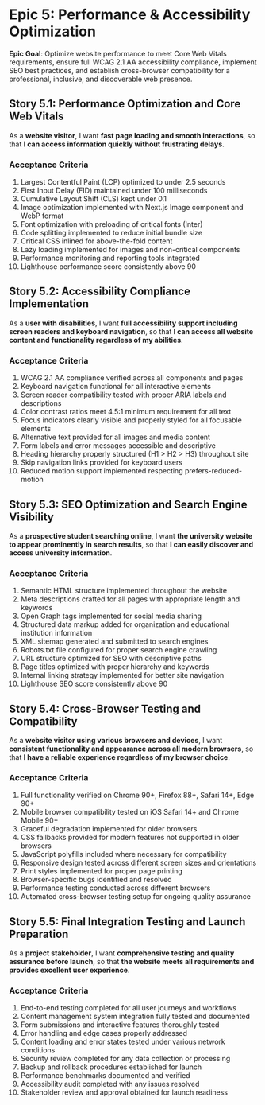 # Epic 5: Performance & Accessibility Optimization

**Epic Goal**: Optimize website performance to meet Core Web Vitals requirements, ensure full WCAG 2.1 AA accessibility compliance, implement SEO best practices, and establish cross-browser compatibility for a professional, inclusive, and discoverable web presence.

## Story 5.1: Performance Optimization and Core Web Vitals

As a **website visitor**,
I want **fast page loading and smooth interactions**,
so that **I can access information quickly without frustrating delays**.

### Acceptance Criteria
1. Largest Contentful Paint (LCP) optimized to under 2.5 seconds
2. First Input Delay (FID) maintained under 100 milliseconds
3. Cumulative Layout Shift (CLS) kept under 0.1
4. Image optimization implemented with Next.js Image component and WebP format
5. Font optimization with preloading of critical fonts (Inter)
6. Code splitting implemented to reduce initial bundle size
7. Critical CSS inlined for above-the-fold content
8. Lazy loading implemented for images and non-critical components
9. Performance monitoring and reporting tools integrated
10. Lighthouse performance score consistently above 90

## Story 5.2: Accessibility Compliance Implementation

As a **user with disabilities**,
I want **full accessibility support including screen readers and keyboard navigation**,
so that **I can access all website content and functionality regardless of my abilities**.

### Acceptance Criteria
1. WCAG 2.1 AA compliance verified across all components and pages
2. Keyboard navigation functional for all interactive elements
3. Screen reader compatibility tested with proper ARIA labels and descriptions
4. Color contrast ratios meet 4.5:1 minimum requirement for all text
5. Focus indicators clearly visible and properly styled for all focusable elements
6. Alternative text provided for all images and media content
7. Form labels and error messages accessible and descriptive
8. Heading hierarchy properly structured (H1 > H2 > H3) throughout site
9. Skip navigation links provided for keyboard users
10. Reduced motion support implemented respecting prefers-reduced-motion

## Story 5.3: SEO Optimization and Search Engine Visibility

As a **prospective student searching online**,
I want **the university website to appear prominently in search results**,
so that **I can easily discover and access university information**.

### Acceptance Criteria
1. Semantic HTML structure implemented throughout the website
2. Meta descriptions crafted for all pages with appropriate length and keywords
3. Open Graph tags implemented for social media sharing
4. Structured data markup added for organization and educational institution information
5. XML sitemap generated and submitted to search engines
6. Robots.txt file configured for proper search engine crawling
7. URL structure optimized for SEO with descriptive paths
8. Page titles optimized with proper hierarchy and keywords
9. Internal linking strategy implemented for better site navigation
10. Lighthouse SEO score consistently above 90

## Story 5.4: Cross-Browser Testing and Compatibility

As a **website visitor using various browsers and devices**,
I want **consistent functionality and appearance across all modern browsers**,
so that **I have a reliable experience regardless of my browser choice**.

### Acceptance Criteria
1. Full functionality verified on Chrome 90+, Firefox 88+, Safari 14+, Edge 90+
2. Mobile browser compatibility tested on iOS Safari 14+ and Chrome Mobile 90+
3. Graceful degradation implemented for older browsers
4. CSS fallbacks provided for modern features not supported in older browsers
5. JavaScript polyfills included where necessary for compatibility
6. Responsive design tested across different screen sizes and orientations
7. Print styles implemented for proper page printing
8. Browser-specific bugs identified and resolved
9. Performance testing conducted across different browsers
10. Automated cross-browser testing setup for ongoing quality assurance

## Story 5.5: Final Integration Testing and Launch Preparation

As a **project stakeholder**,
I want **comprehensive testing and quality assurance before launch**,
so that **the website meets all requirements and provides excellent user experience**.

### Acceptance Criteria
1. End-to-end testing completed for all user journeys and workflows
2. Content management system integration fully tested and documented
3. Form submissions and interactive features thoroughly tested
4. Error handling and edge cases properly addressed
5. Content loading and error states tested under various network conditions
6. Security review completed for any data collection or processing
7. Backup and rollback procedures established for launch
8. Performance benchmarks documented and verified
9. Accessibility audit completed with any issues resolved
10. Stakeholder review and approval obtained for launch readiness